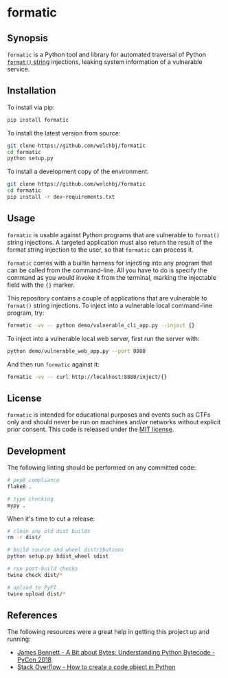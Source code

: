 # formatic

## Synopsis

`formatic` is a Python tool and library for automated traversal of Python [`format()` string](https://docs.python.org/3/library/string.html#string-formatting) injections, leaking system information of a vulnerable service.

## Installation

To install via pip:
```bash
pip install formatic
```

To install the latest version from source:
```bash
git clone https://github.com/welchbj/formatic
cd formatic
python setup.py
```

To install a development copy of the environment:
```bash
git clone https://github.com/welchbj/formatic
cd formatic
pip install -r dev-requirements.txt
```

## Usage

`formatic` is usable against Python programs that are vulnerable to `format()` string injections. A targeted application must also return the result of the format string injection to the user, so that `formatic` can process it.

`formatic` comes with a builtin harness for injecting into any program that can be called from the command-line. All you have to do is specify the command as you would invoke it from the terminal, marking the injectable field with the `{}` marker.

This repository contains a couple of applications that are vulnerable to `format()` string injections. To inject into a vulnerable local command-line program, try:
```bash
formatic -vv -- python demo/vulnerable_cli_app.py --inject {}
```

To inject into a vulnerable local web server, first run the server with:
```bash
python demo/vulnerable_web_app.py --port 8888
```

And then run `formatic` against it:
```bash
formatic -vv -- curl http://localhost:8888/inject/{}
```

## License

`formatic` is intended for educational purposes and events such as CTFs only and should never be run on machines and/or networks without explicit prior consent. This code is released under the [MIT license](https://opensource.org/licenses/MIT).

## Development

The following linting should be performed on any committed code:
```bash
# pep8 compliance
flake8 .

# type checking
mypy .
```

When it's time to cut a release:
```bash
# clean any old dist builds
rm -r dist/

# build source and wheel distributions
python setup.py bdist_wheel sdist

# run post-build checks
twine check dist/*

# upload to PyPI
twine upload dist/*
```

## References

The following resources were a great help in getting this project up and running:

* [James Bennett - A Bit about Bytes: Understanding Python Bytecode - PyCon 2018](https://www.youtube.com/watch?v=cSSpnq362Bk)
* [Stack Overflow - How to create a code object in Python](https://stackoverflow.com/questions/16064409/how-to-create-a-code-object-in-python)
